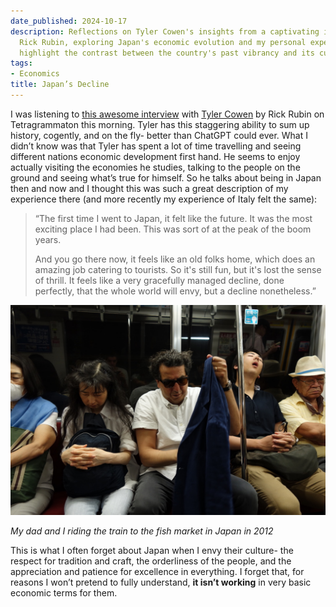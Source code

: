 ```yaml
---
date_published: 2024-10-17
description: Reflections on Tyler Cowen's insights from a captivating interview with
  Rick Rubin, exploring Japan's economic evolution and my personal experiences that
  highlight the contrast between the country's past vibrancy and its current state.
tags:
- Economics
title: Japan’s Decline
---
```


I was listening to [this awesome interview](https://podcasts.apple.com/ca/podcast/tetragrammaton-with-rick-rubin/id1671669052?i=1000673268173) with [Tyler Cowen](https://mru.org/) by Rick Rubin on Tetragrammaton this morning. Tyler has this staggering ability to sum up history, cogently, and on the fly- better than ChatGPT could ever. What I didn’t know was that Tyler has spent a lot of time travelling and seeing different nations economic development first hand. He seems to enjoy actually visiting the economies he studies, talking to the people on the ground and seeing what’s true for himself. So he talks about being in Japan then and now and I thought this was such a great description of my experience there (and more recently my experience of Italy felt the same):

> “The first time I went to Japan, it felt like the future. It was the most exciting place I had been. This was sort of at the peak of the boom years.
> 
> And you go there now, it feels like an old folks home, which does an amazing job catering to tourists. So it's still fun, but it's lost the sense of thrill. It feels like a very gracefully managed decline, done perfectly, that the whole world will envy, but a decline nonetheless.”

![](/static/media/b89717b2-1d7b-4b1d-8548-f2aecb4f7a68.jpeg)

_My dad and I riding the train to the fish market in Japan in 2012_

This is what I often forget about Japan when I envy their culture- the respect for tradition and craft, the orderliness of the people, and the appreciation and patience for excellence in everything. I forget that, for  reasons I won’t pretend to fully understand, **it isn’t working** in very basic economic terms for them.